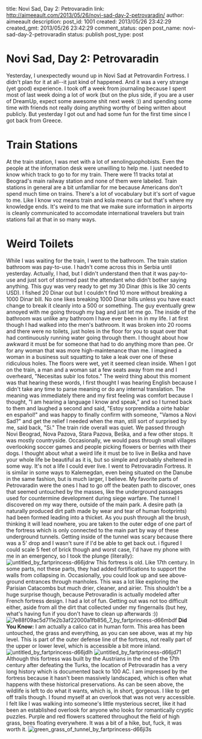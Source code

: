 title: Novi Sad, Day 2: Petrovaradin
link: http://aimeeault.com/2013/05/26/novi-sad-day-2-petrovaradin/
author: aimeeault
description: 
post_id: 1001
created: 2013/05/26 23:42:29
created_gmt: 2013/05/26 23:42:29
comment_status: open
post_name: novi-sad-day-2-petrovaradin
status: publish
post_type: post

# Novi Sad, Day 2: Petrovaradin

Yesterday, I unexpectedly wound up in Novi Sad at Petrovardin Fortress. I didn't plan for it at all--it just kind of happened. And it was a very strange (yet good) experience. I took off a week from journaling because I spent most of last week doing a lot of work (but on the plus side, if you are a user of DreamUp, expect some awesome shit next week :)) and spending some time with friends not really doing anything worthy of being written about publicly. But yesterday I got out and had some fun for the first time since I got back from Greece. 

# Train Stations

At the train station, I was met with a lot of xenolinguophobists. Even the people at the information desk were unwilling to help me. I just needed to know which track to go to for my train. There were 11 tracks total at Beograd's main railway station and none of them were labeled. Train stations in general are a bit unfamiliar for me because Americans don't spend much time on trains. There's a lot of vocabulary but it's sort of vague to me. Like I know voz means train and kola means car but that's where my knowledge ends. It's weird to me that we make sure information in airports is cleanly communicated to accomodate international travelers but train stations fail at that in so many ways. 

# Weird Toilets

While I was waiting for the train, I went to the bathroom. The train station bathroom was pay-to-use. I hadn't come across this in Serbia until yesterday. Actually, I had, but I didn't understand then that it was pay-to-use and just sort of stormed past the attendant who didn't bother saying anything. This guy was very ready to get my 30 Dinar (this is like 30 cents USD). I fished 20 Dinar out but I couldn't find 10 more without breaking a 1000 Dinar bill. No one likes breaking 1000 Dinar bills unless you have exact change to break it cleanly into a 500 or something. The guy eventually grew annoyed with me going through my bag and just let me go. The inside of the bathroom was unlike any bathroom I have ever been in in my life. I at first though I had walked into the men's bathroom. It was broken into 20 rooms and there were no toilets, just holes in the floor for you to squat over that had continuously running water going through them. I thought about how awkward it must be for someone that had to do anything more than pee. Or for any woman that was more high-maintenance than me. I imagined a woman in a business suit squatting to take a leak over one of these ridiculous holes. The floors were wet, yet it seemed clean inside. When I got on the train, a man and a woman sat a few seats away from me and I overheard, "Necesitas subir los fotos." The weird thing about this moment was that hearing these words, I first thought I was hearing English because I didn't take any time to parse meaning or do any internal translation. The meaning was immediately there and my first feeling was comfort because I thought, "I am hearing a language I know and speak," and so I turned back to them and laughed a second and said, "Estoy sorprendida a oírte hablar en español!" and was happy to finally confirm with someone, "Vamos a Novi Sad?" and get the relief I needed when the man, still sort of surprised by me, said back, "Si." The train ride overall was quiet. We passed through Novi Beograd, Nova Pazova, Stara Pazova, Beška, and a few other stops. It was mostly countryside. Occasionally, we would pass through small villages overlooking soccer games and people picking flowers or berries with their dogs. I thought about what a weird life it must be to live in Beška and have your whole life be beautiful as it is, but so simple and probably sheltered in some way. It's not a life I could ever live. I went to Petrovaradin Fortress. It is similar in some ways to Kalemegdan, even being situated on the Danube in the same fashion, but is much larger, I believe. My favorite parts of Petrovaradin were the ones I had to go off the beaten path to discover, ones that seemed untouched by the masses, like the underground passages used for countermine development during siege warfare. The tunnel I discovered on my way there, outside of the main park. A desire path (a naturally produced dirt path made by wear and tear of human footprints) had been formed leading into a thicket. As you push through all the brush, thinking it will lead nowhere, you are taken to the outer edge of one part of the fortress which is only connected to the main part by way of these underground tunnels. Getting inside of the tunnel was scary because there was a 5' drop and I wasn't sure if I'd be able to get back out. i figured I could scale 5 feet of brick though and worst case, I'd have my phone with me in an emergency, so I took the plunge (literally): ![untitled_by_fartprincess-d66jdrw](https://s3.amazonaws.com/aimeeault.com/untitled_by_fartprincess-d66jdrw.jpg) This fortress is old. Like 17th century. In some parts, not these parts, they had added fortifications to support the walls from collapsing in. Occasionally, you could look up and see above-ground entrances through manholes. This was a lot like exploring the Parisian Catacombs but much drier, cleaner, and airier. This shouldn't be a huge surprise though, because Petrovaradin is actually modeled after French fortress design. I had a lot of fun. Getting out was not too difficult either, aside from all the dirt that collected under my fingernails (but hey, what's having fun if you don't have to clean up afterwards :)) ![7e88f09ac5d711e2b3af22000a1fb856_7_by_fartprincess-d66mbdf](https://s3.amazonaws.com/aimeeault.com/7e88f09ac5d711e2b3af22000a1fb856_7_by_fartprincess-d66mbdf.jpg) **Did You Know:** I am actually a calico cat in human form. This area has been untouched, the grass and everything, as you can see above, was at my hip level. This is part of the outer defense line of the fortress, not really part of the upper or lower level, which is accessible a bit more inland. ![untitled_by_fartprincess-d66jdlh](https://s3.amazonaws.com/aimeeault.com/untitled_by_fartprincess-d66jdlh.jpg) ![untitled_by_fartprincess-d66jd71](https://s3.amazonaws.com/aimeeault.com/untitled_by_fartprincess-d66jd71.jpg) Although this fortress was built by the Austrians in the end of the 17th century after defeating the Turks, the location of Petrovaradin has a very long history which is documented back to 100 AC. I am impressed by the fortress because it hasn't been massively landscaped, which is often what happens with these historical preservations. As can be seen above, the wildlife is left to do what it wants, which is, in short, gorgeous. I like to get off trails though. I found myself at an overlook that was not very accessible. I felt like I was walking into someone's little mysterious secret, like it had been an established overlook for anyone who looks for romantically cryptic puzzles. Purple and red flowers scattered throughout the field of high grass, bees floating everywhere. It was a bit of a hike, but, fuck, it was worth it. ![green_grass_of_tunnel_by_fartprincess-d66ji3s](https://s3.amazonaws.com/aimeeault.com/green_grass_of_tunnel_by_fartprincess-d66ji3s.jpg)